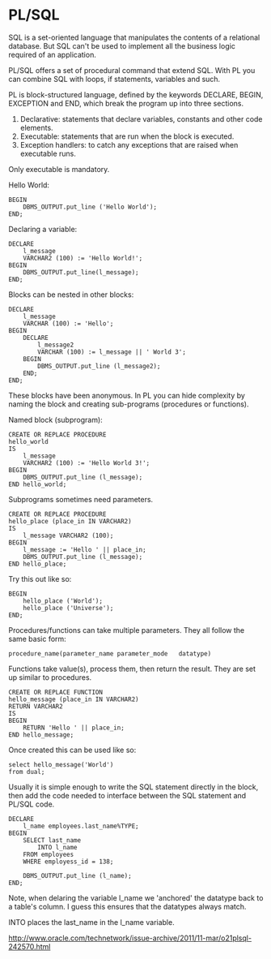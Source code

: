# PL/SQL

SQL is a set-oriented language that manipulates the contents of a relational database. But SQL can't be used to implement all the business logic required of an application.

PL/SQL offers a set of procedural command that extend SQL. With PL you can combine SQL with loops, if statements, variables and such.

PL is block-structured language, defined by the keywords DECLARE, BEGIN, EXCEPTION and END, which break the program up into three sections.

1. Declarative: statements that declare variables, constants and other code elements.
2. Executable: statements that are run when the block is executed.
3. Exception handlers: to catch any exceptions that are raised when executable runs.

Only executable is mandatory.

Hello World:

	BEGIN
		DBMS_OUTPUT.put_line ('Hello World');
	END;

Declaring a variable:

	DECLARE
		l_message
		VARCHAR2 (100) := 'Hello World!';
	BEGIN
		DBMS_OUTPUT.put_line(l_message);
	END;
	

Blocks can be nested in other blocks:

	DECLARE
		l_message
		VARCHAR (100) := 'Hello';
	BEGIN
		DECLARE
			l_message2
			VARCHAR (100) := l_message || ' World 3';
		BEGIN
			DBMS_OUTPUT.put_line (l_message2);
		END;
	END;
	
These blocks have been anonymous. In PL you can hide complexity by naming the block and creating sub-programs (procedures or functions).

Named block (subprogram):

	CREATE OR REPLACE PROCEDURE
	hello_world
	IS
		l_message
		VARCHAR2 (100) := 'Hello World 3!';
	BEGIN
		DBMS_OUTPUT.put_line (l_message);
	END hello_world;

Subprograms sometimes need parameters.

	CREATE OR REPLACE PROCEDURE
	hello_place (place_in IN VARCHAR2)
	IS
		l_message VARCHAR2 (100);
	BEGIN
		l_message := 'Hello ' || place_in;
		DBMS_OUTPUT.put_line (l_message);
	END hello_place;
	
Try this out like so:

	BEGIN
		hello_place ('World');
		hello_place ('Universe');
	END;
	
Procedures/functions can take multiple parameters. They all follow the same basic form:

	procedure_name(parameter_name parameter_mode   datatype)
	
Functions take value(s), process them, then return the result. They are set up similar to procedures.

	CREATE OR REPLACE FUNCTION
	hello_message (place_in IN VARCHAR2)
	RETURN VARCHAR2
	IS
	BEGIN
		RETURN 'Hello ' || place_in;
	END hello_message;

Once created this can be used like so:

	select hello_message('World')
	from dual;

Usually it is simple enough to write the SQL statement directly in the block, then add the code needed to interface between the SQL statement and PL/SQL code.

	DECLARE
		l_name employees.last_name%TYPE;
	BEGIN
		SELECT last_name
			INTO l_name
		FROM employees
		WHERE employess_id = 138;
		
		DBMS_OUTPUT.put_line (l_name);
	END;

Note, when delaring the variable l\_name we 'anchored' the datatype back to a table's column. I guess this ensures that the datatypes always match.

INTO places the last\_name in the l\_name variable.


http://www.oracle.com/technetwork/issue-archive/2011/11-mar/o21plsql-242570.html